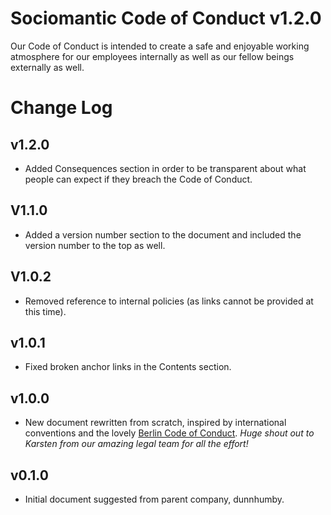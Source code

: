 # Sociomantic Code of Conduct v1.2.0

Our Code of Conduct is intended to create a safe and enjoyable working atmosphere for our employees internally as well as our fellow beings externally as well.

# Change Log

## v1.2.0

 * Added Consequences section in order to be transparent about what people can expect if they breach the Code of Conduct.

## V1.1.0

 * Added a version number section to the document and included the version number to the top as well.

## V1.0.2

 * Removed reference to internal policies (as links cannot be provided at this time).

## v1.0.1

 * Fixed broken anchor links in the Contents section.

## v1.0.0

 * New document rewritten from scratch, inspired by international conventions and the lovely [Berlin Code of Conduct](http://berlincodeofconduct.org/). _Huge shout out to Karsten from our amazing legal team for all the effort!_

## v0.1.0

 * Initial document suggested from parent company, dunnhumby.